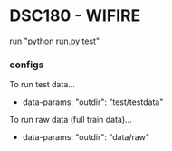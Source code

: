 # DSC180 - WIFIRE

run "python run.py test"


### __**configs**__

To run test data...

- data-params: "outdir": "test/testdata"

To run raw data (full train data)...

- data-params: "outdir": "data/raw"

